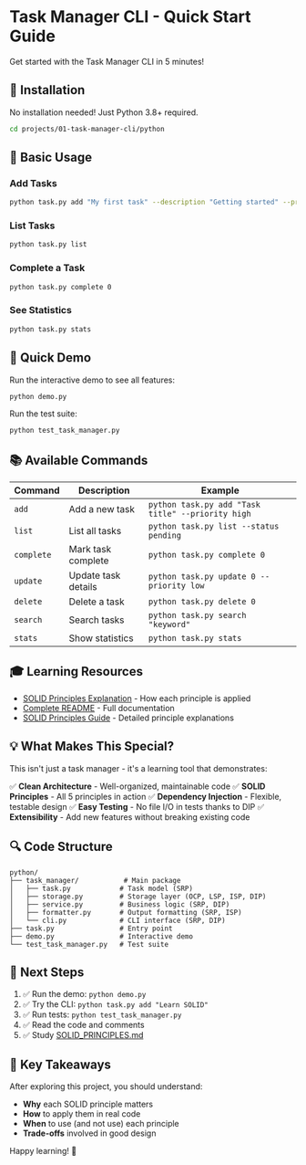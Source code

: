 # Task Manager CLI - Quick Start Guide

Get started with the Task Manager CLI in 5 minutes!

## 🚀 Installation

No installation needed! Just Python 3.8+ required.

```bash
cd projects/01-task-manager-cli/python
```

## 📝 Basic Usage

### Add Tasks
```bash
python task.py add "My first task" --description "Getting started" --priority high
```

### List Tasks
```bash
python task.py list
```

### Complete a Task
```bash
python task.py complete 0
```

### See Statistics
```bash
python task.py stats
```

## 🎯 Quick Demo

Run the interactive demo to see all features:
```bash
python demo.py
```

Run the test suite:
```bash
python test_task_manager.py
```

## 📚 Available Commands

| Command | Description | Example |
|---------|-------------|---------|
| `add` | Add a new task | `python task.py add "Task title" --priority high` |
| `list` | List all tasks | `python task.py list --status pending` |
| `complete` | Mark task complete | `python task.py complete 0` |
| `update` | Update task details | `python task.py update 0 --priority low` |
| `delete` | Delete a task | `python task.py delete 0` |
| `search` | Search tasks | `python task.py search "keyword"` |
| `stats` | Show statistics | `python task.py stats` |

## 🎓 Learning Resources

- [SOLID Principles Explanation](./python/SOLID_PRINCIPLES.md) - How each principle is applied
- [Complete README](./python/README.md) - Full documentation
- [SOLID Principles Guide](../../docs/solid-principles/) - Detailed principle explanations

## 💡 What Makes This Special?

This isn't just a task manager - it's a learning tool that demonstrates:

✅ **Clean Architecture** - Well-organized, maintainable code
✅ **SOLID Principles** - All 5 principles in action
✅ **Dependency Injection** - Flexible, testable design
✅ **Easy Testing** - No file I/O in tests thanks to DIP
✅ **Extensibility** - Add new features without breaking existing code

## 🔍 Code Structure

```
python/
├── task_manager/           # Main package
│   ├── task.py            # Task model (SRP)
│   ├── storage.py         # Storage layer (OCP, LSP, ISP, DIP)
│   ├── service.py         # Business logic (SRP, DIP)
│   ├── formatter.py       # Output formatting (SRP, ISP)
│   └── cli.py             # CLI interface (SRP, DIP)
├── task.py                # Entry point
├── demo.py                # Interactive demo
└── test_task_manager.py   # Test suite
```

## 🎯 Next Steps

1. ✅ Run the demo: `python demo.py`
2. ✅ Try the CLI: `python task.py add "Learn SOLID"`
3. ✅ Run tests: `python test_task_manager.py`
4. ✅ Read the code and comments
5. ✅ Study [SOLID_PRINCIPLES.md](./python/SOLID_PRINCIPLES.md)

## 💬 Key Takeaways

After exploring this project, you should understand:

- **Why** each SOLID principle matters
- **How** to apply them in real code
- **When** to use (and not use) each principle
- **Trade-offs** involved in good design

Happy learning! 🚀
